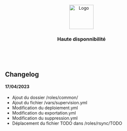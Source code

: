 <!-- PROJECT LOGO -->
<br />

<div align="center">
  <a href="#">
    <img src="https://github.com/othneildrew/Best-README-Template/raw/master/images/logo.png" alt="Logo" width="80" height="80">
  </a>

  <h3 align="center">Haute disponnibilité</h3>

  <p align="center">
    <br />
  </p>
</div>

<br />

## Changelog 

#### 17/04/2023

- Ajout du dossier /roles/common/
- Ajout du fichier /vars/supervision.yml
- Modification du deploiement.yml 
- Modification du exportation.yml
- Modification du suppression.yml
- Déplacement du fichier TODO dans /roles/rsync/TODO
